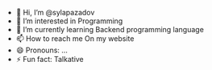- 👋 Hi, I’m @sylapazadov
- 👀 I’m interested in Programming 
- 🌱 I’m currently learning Backend programming language
- 📫 How to reach me On my website 
- 😄 Pronouns: ...
- ⚡ Fun fact: Talkative 

<!---
sylapazadov/sylapazadov is a ✨ special ✨ repository because its `README.md` (this file) appears on your GitHub profile.
You can click the Preview link to take a look at your changes.
--->
